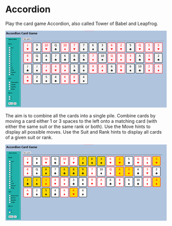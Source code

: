 # Accordion
Play the card game Accordion, also called Tower of Babel and Leapfrog.

![Image](./Images/Accordion%20-%20no%20hints.png)

The aim is to combine all the cards into a single pile. Combine cards by moving a card either 1 or 3 spaces to the left onto a matching card (with either the same suit or the same rank or both). Use the Move hints to display all possible moves. Use the Suit and Rank hints to display all cards of a given suit or rank. 

![Image](./Images/Accordion%20-%20hints.png)